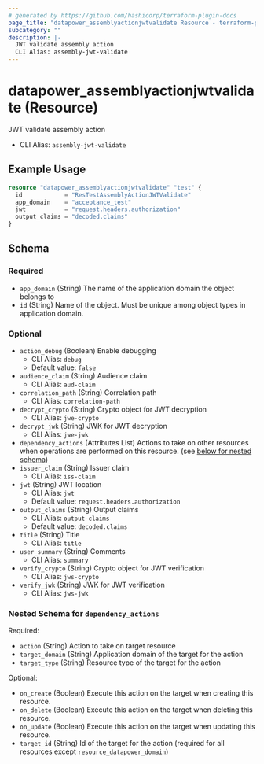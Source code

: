 ```yaml
---
# generated by https://github.com/hashicorp/terraform-plugin-docs
page_title: "datapower_assemblyactionjwtvalidate Resource - terraform-provider-datapower"
subcategory: ""
description: |-
  JWT validate assembly action
  CLI Alias: assembly-jwt-validate
---
```


# datapower_assemblyactionjwtvalidate (Resource)

JWT validate assembly action
  - CLI Alias: `assembly-jwt-validate`

## Example Usage

```terraform
resource "datapower_assemblyactionjwtvalidate" "test" {
  id            = "ResTestAssemblyActionJWTValidate"
  app_domain    = "acceptance_test"
  jwt           = "request.headers.authorization"
  output_claims = "decoded.claims"
}
```

<!-- schema generated by tfplugindocs -->
## Schema

### Required

- `app_domain` (String) The name of the application domain the object belongs to
- `id` (String) Name of the object. Must be unique among object types in application domain.

### Optional

- `action_debug` (Boolean) Enable debugging
  - CLI Alias: `debug`
  - Default value: `false`
- `audience_claim` (String) Audience claim
  - CLI Alias: `aud-claim`
- `correlation_path` (String) Correlation path
  - CLI Alias: `correlation-path`
- `decrypt_crypto` (String) Crypto object for JWT decryption
  - CLI Alias: `jwe-crypto`
- `decrypt_jwk` (String) JWK for JWT decryption
  - CLI Alias: `jwe-jwk`
- `dependency_actions` (Attributes List) Actions to take on other resources when operations are performed on this resource. (see [below for nested schema](#nestedatt--dependency_actions))
- `issuer_claim` (String) Issuer claim
  - CLI Alias: `iss-claim`
- `jwt` (String) JWT location
  - CLI Alias: `jwt`
  - Default value: `request.headers.authorization`
- `output_claims` (String) Output claims
  - CLI Alias: `output-claims`
  - Default value: `decoded.claims`
- `title` (String) Title
  - CLI Alias: `title`
- `user_summary` (String) Comments
  - CLI Alias: `summary`
- `verify_crypto` (String) Crypto object for JWT verification
  - CLI Alias: `jws-crypto`
- `verify_jwk` (String) JWK for JWT verification
  - CLI Alias: `jws-jwk`

<a id="nestedatt--dependency_actions"></a>
### Nested Schema for `dependency_actions`

Required:

- `action` (String) Action to take on target resource
- `target_domain` (String) Application domain of the target for the action
- `target_type` (String) Resource type of the target for the action

Optional:

- `on_create` (Boolean) Execute this action on the target when creating this resource.
- `on_delete` (Boolean) Execute this action on the target when deleting this resource.
- `on_update` (Boolean) Execute this action on the target when updating this resource.
- `target_id` (String) Id of the target for the action (required for all resources except `resource_datapower_domain`)
